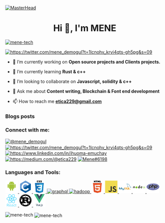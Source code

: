 [![MasterHead](https://photos.app.goo.gl/AFVd7ee96AXFvRCj6.. )](https://rishavchanda.io)
<h1 align="center">Hi 👋, I'm MENE</h1>
<p align="left"> <a href="https://github.com/ryo-ma/github-profile-trophy"><img src="https://github-profile-trophy.vercel.app/?username=mene-tech" alt="mene-tech" /></a> </p>

<p align="left"> <a href="https://twitter.com/https://twitter.com/mene_demogul?t=1lcnohv_krvi4qts-gh5pg&s=09" target="blank"><img src="https://img.shields.io/twitter/follow/https://twitter.com/mene_demogul?t=1lcnohv_krvi4qts-gh5pg&s=09?logo=twitter&style=for-the-badge" alt="https://twitter.com/mene_demogul?t=1lcnohv_krvi4qts-gh5pg&s=09" /></a> </p>

- 🔭 I’m currently working on **Open source projects and Clients projects.**

- 🌱 I’m currently learning **Rust & c++**

- 👯 I’m looking to collaborate on **Javascript, solidity & c++**

- 💬 Ask me about **Content writing, Blockchain & Font end development**

- 📫 How to reach me **etica229@gmail.com**

### Blogs posts
<!-- BLOG-POST-LIST:START -->
<!-- BLOG-POST-LIST:END -->

<h3 align="left">Connect with me:</h3>
<p align="left">
<a href="https://dev.to/@mene_demogul" target="blank"><img align="center" src="https://raw.githubusercontent.com/rahuldkjain/github-profile-readme-generator/master/src/images/icons/Social/devto.svg" alt="@mene_demogul" height="30" width="40" /></a>
<a href="https://twitter.com/https://twitter.com/mene_demogul?t=1lcnohv_krvi4qts-gh5pg&s=09" target="blank"><img align="center" src="https://raw.githubusercontent.com/rahuldkjain/github-profile-readme-generator/master/src/images/icons/Social/twitter.svg" alt="https://twitter.com/mene_demogul?t=1lcnohv_krvi4qts-gh5pg&s=09" height="30" width="40" /></a>
<a href="https://linkedin.com/in/https://www.linkedin.com/in/ihuoma-emuchay" target="blank"><img align="center" src="https://raw.githubusercontent.com/rahuldkjain/github-profile-readme-generator/master/src/images/icons/Social/linked-in-alt.svg" alt="https://www.linkedin.com/in/ihuoma-emuchay" height="30" width="40" /></a>
<a href="https://medium.com/https://medium.com/@etica229" target="blank"><img align="center" src="https://raw.githubusercontent.com/rahuldkjain/github-profile-readme-generator/master/src/images/icons/Social/medium.svg" alt="https://medium.com/@etica229" height="30" width="40" /></a>
<a href="https://discord.gg/Mene#6198" target="blank"><img align="center" src="https://raw.githubusercontent.com/rahuldkjain/github-profile-readme-generator/master/src/images/icons/Social/discord.svg" alt="Mene#6198" height="30" width="40" /></a>
</p>

<h3 align="left">Languages and Tools:</h3>
<p align="left"> <a href="https://developer.android.com" target="_blank" rel="noreferrer"> <img src="https://raw.githubusercontent.com/devicons/devicon/master/icons/android/android-original-wordmark.svg" alt="android" width="40" height="40"/> </a> <a href="https://www.cprogramming.com/" target="_blank" rel="noreferrer"> <img src="https://raw.githubusercontent.com/devicons/devicon/master/icons/c/c-original.svg" alt="c" width="40" height="40"/> </a> <a href="https://www.w3schools.com/css/" target="_blank" rel="noreferrer"> <img src="https://raw.githubusercontent.com/devicons/devicon/master/icons/css3/css3-original-wordmark.svg" alt="css3" width="40" height="40"/> </a> <a href="https://graphql.org" target="_blank" rel="noreferrer"> <img src="https://www.vectorlogo.zone/logos/graphql/graphql-icon.svg" alt="graphql" width="40" height="40"/> </a> <a href="https://hadoop.apache.org/" target="_blank" rel="noreferrer"> <img src="https://www.vectorlogo.zone/logos/apache_hadoop/apache_hadoop-icon.svg" alt="hadoop" width="40" height="40"/> </a> <a href="https://www.w3.org/html/" target="_blank" rel="noreferrer"> <img src="https://raw.githubusercontent.com/devicons/devicon/master/icons/html5/html5-original-wordmark.svg" alt="html5" width="40" height="40"/> </a> <a href="https://developer.mozilla.org/en-US/docs/Web/JavaScript" target="_blank" rel="noreferrer"> <img src="https://raw.githubusercontent.com/devicons/devicon/master/icons/javascript/javascript-original.svg" alt="javascript" width="40" height="40"/> </a> <a href="https://www.mysql.com/" target="_blank" rel="noreferrer"> <img src="https://raw.githubusercontent.com/devicons/devicon/master/icons/mysql/mysql-original-wordmark.svg" alt="mysql" width="40" height="40"/> </a> <a href="https://nodejs.org" target="_blank" rel="noreferrer"> <img src="https://raw.githubusercontent.com/devicons/devicon/master/icons/nodejs/nodejs-original-wordmark.svg" alt="nodejs" width="40" height="40"/> </a> <a href="https://www.php.net" target="_blank" rel="noreferrer"> <img src="https://raw.githubusercontent.com/devicons/devicon/master/icons/php/php-original.svg" alt="php" width="40" height="40"/> </a> <a href="https://reactjs.org/" target="_blank" rel="noreferrer"> <img src="https://raw.githubusercontent.com/devicons/devicon/master/icons/react/react-original-wordmark.svg" alt="react" width="40" height="40"/> </a> <a href="https://www.rust-lang.org" target="_blank" rel="noreferrer"> <img src="https://raw.githubusercontent.com/devicons/devicon/master/icons/rust/rust-plain.svg" alt="rust" width="40" height="40"/> </a> <a href="https://vuejs.org/" target="_blank" rel="noreferrer"> <img src="https://raw.githubusercontent.com/devicons/devicon/master/icons/vuejs/vuejs-original-wordmark.svg" alt="vuejs" width="40" height="40"/> </a> </p>

<p><img align="left" src="https://github-readme-stats.vercel.app/api/top-langs?username=mene-tech&show_icons=true&locale=en&layout=compact" alt="mene-tech" /></p>

<p>&nbsp;<img align="center" src="https://github-readme-stats.vercel.app/api?username=mene-tech&show_icons=true&locale=en" alt="mene-tech" /></p>

